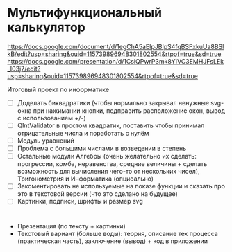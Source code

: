 # Мультифункциональный калькулятор
https://docs.google.com/document/d/1egChA5aElpJBIpS4fqBSFxkuUa8BSlkB/edit?usp=sharing&ouid=115739896948301802554&rtpof=true&sd=true
https://docs.google.com/presentation/d/1CsiQPwrP3mk8YIVC3EMHJFsLEk_I03j7/edit?usp=sharing&ouid=115739896948301802554&rtpof=true&sd=true


















Итоговый проект по информатике
- [ ] Доделать биквадратики (чтобы нормально закрывал ненужные svg-окна при нажимании кнопки, подправить расположение окон, вывод с использованием +/-)
- [ ] QIntValidator в простом квадратик, поставить чтобы принимал отрицательные числа и поработать с нулём
- [ ] Модуль уравнений
- [ ] Проблема с большими числами в возведении в степень
- [ ] Остальные модули Алгебры (очень желательно их сделать: прогрессии, комба, неравенства, средние величины + сделать возможность для вычисления чего-то от нескольких чисел), Тригонометрия и Информатика (опциоально)
- [ ] Закоментировать не используемые на показе функции и сказать про это в текстовой версии (что это сделано на будущее)
- [ ] Картинки, подписи, шрифты и размер svg
#
- Презентация (по тексту + картинки)
- Текстовый вариант (больше воды): теория, описание тех процесса (практическая часть), заключение (вывод) + код в приложении
